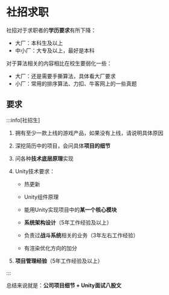 # 社招求职

社招对于求职者的**学历要求**有所下降：

- 大厂：本科生及以上
- 中小厂：大专及以上，最好是本科

对于算法相关的内容相比在校生要弱化一些：

- 大厂：还是需要手撕算法，具体看大厂要求
- 小厂：常用的排序算法、力扣、牛客网上的一些真题

## 要求

:::info[社招生]

1. 拥有至少一款上线的游戏产品，如果没有上线，请说明具体原因

2. 深挖简历中的项目，会问具体**项目的细节**

3. 问各种**技术底层原理**实现

4. Unity技术要求：

    - 热更新

    - Unity组件原理
    - 能用Unity实现项目中的**某一个核心模块**

    - **系统架构设计**（5年工作经验及以上）
    - 负责过**战斗系统**相关的业务（3年左右工作经验）

    - 有渲染优化方向的加分

5. **项目管理经验**（5年工作经验及以上）

:::

总结来说就是：**公司项目细节 + Unity面试八股文**
